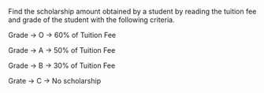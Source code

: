 Find the scholarship amount obtained by a student by reading the tuition fee and grade of the student with the following criteria.

Grade -> O -> 60% of Tuition Fee

Grade -> A -> 50% of Tuition Fee

Grade -> B -> 30% of Tuition Fee

Grate -> C -> No scholarship 

